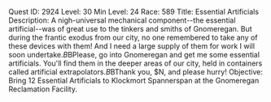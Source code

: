 Quest ID: 2924
Level: 30
Min Level: 24
Race: 589
Title: Essential Artificials
Description: A nigh-universal mechanical component--the essential artificial--was of great use to the tinkers and smiths of Gnomeregan.  But during the frantic exodus from our city, no one remembered to take any of these devices with them!  And I need a large supply of them for work I will soon undertake.$B$BPlease, go into Gnomeregan and get me some essential artificials.  You'll find them in the deeper areas of our city, held in containers called artificial extrapolators.$B$BThank you, $N, and please hurry!
Objective: Bring 12 Essential Artificials to Klockmort Spannerspan at the Gnomeregan Reclamation Facility.
